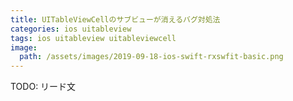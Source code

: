 ```yaml
---
title: UITableViewCellのサブビューが消えるバグ対処法
categories: ios uitableview
tags: ios uitableview uitableviewcell
image:
  path: /assets/images/2019-09-18-ios-swift-rxswfit-basic.png
---
```

TODO: リード文

